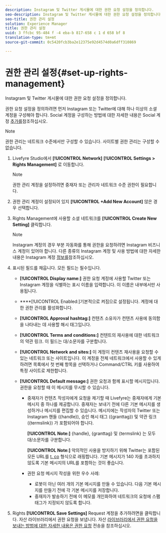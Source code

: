 ```yaml
---
description: Instagram 및 Twitter 게시물에 대한 권한 요청 설정을 정의합니다.
seo-description: Instagram 및 Twitter 게시물에 대한 권한 요청 설정을 정의합니다.
seo-title: 권한 관리 설정
solution: Experience Manager
title: 권한 관리 설정
uuid: 3 ffcbc 95-484 f -4 eba-b 817-658 c 1 d 658 bf 8
translation-type: tm+mt
source-git-commit: 0c5420fcb3ba2e12375e92d4574d0a6dff310869

---
```



# 권한 관리 설정{#set-up-rights-management}

Instagram 및 Twitter 게시물에 대한 권한 요청 설정을 정의합니다.

권한 요청 설정을 정의하려면 먼저 Instagram 또는 Twitter에 대해 하나 이상의 소셜 계정을 구성해야 합니다. Social 계정을 구성하는 방법에 대한 자세한 내용은 Social 계정 [추가를](../c-users-creating-accounts-with-studio-access/t-configure-social-accout-instagram/t-configure-social-accout-instagram.md#t_configure_social_accout_instagram)참조하십시오.

>[!NOTE]
>
>권한 관리는 네트워크 수준에서만 구성할 수 있습니다. 사이트별 권한 관리는 구성할 수 없습니다.

1. Livefyre Studio에서 **[!UICONTROL Network]** **[!UICONTROL Settings > Rights Management]** 로 이동합니다.

   >[!NOTE]
   >
   >권한 관리 계정을 설정하려면 중재자 또는 관리자 네트워크 수준 권한이 필요합니다.

1. 권한 관리 계정이 설정되어 있지 **[!UICONTROL +Add New Account]** 않은 경우 선택합니다.
1. Rights Management에 사용할 소셜 네트워크를 **[!UICONTROL Create New Setting]** 클릭합니다.

   >[!NOTE]
   >
   >Instagram 계정의 경우 부분 자동화를 통해 권한을 요청하려면 Instagram 비즈니스 계정이 있어야 합니다. 다른 종류의 Instagram 계정 및 사용 방법에 대한 자세한 내용은 Instagram 계정 [정보를](../c-users-creating-accounts-with-studio-access/t-configure-social-accout-instagram/c-about-instagram-accounts.md#c_about_instagram_accounts)참조하십시오.

1. 표시된 필드를 채웁니다. 모든 필드는 필수입니다.

   * **[!UICONTROL Display name:]** 권한 요청 계정에 사용할 Twitter 또는 Instagram 계정을 식별하는 표시 이름을 입력합니다. 이 이름은 내부에서만 사용됩니다.
   * ****[!UICONTROL Enabled:]기본적으로 켜짐으로 설정됩니다. 계정에 대한 권한 관리를 활성화합니다.
   * **[!UICONTROL Approval hashtag:]** 컨텐츠 소유자가 컨텐츠 사용에 동의함을 나타내는 데 사용할 해시 태그입니다.
   * **[!UICONTROL Terms and conditions:]** 컨텐트의 재사용에 대한 네트워크의 약관 링크. 이 필드는 대/소문자를 구분합니다.
   * **[!UICONTROL Network and sites:]** 이 계정이 컨텐츠 재사용을 요청할 수 있는 네트워크 또는 사이트입니다. 이 계정을 전체 네트워크에서 사용할 수 있게 하려면 목록에서 첫 번째 항목을 선택하거나 Command/CTRL 키를 사용하여 특정 사이트로 제한합니다.
   * **[!UICONTROL Default message:]** 권한 요청과 함께 표시할 메시지입니다. 권한을 요청할 때 이 메시지를 무시할 수 있습니다.

      * 중재자가 컨텐츠 작성자에게 요청을 제기할 때 Livefyre는 중재자에게 기본 메시지 중 하나를 제공합니다. 중재자는 보내기 전에 다른 기본 메시지를 생성하거나 메시지를 편집할 수 있습니다. 메시지에는 작성자의 Twitter 또는 Instagram 핸들 ({handle}), 승인 해시 태그 ({granttag}) 및 약관 링크 ({termslink}) 가 포함되어야 합니다.

         **[!UICONTROL Note:]** {handle}, {granttag} 및 {termslink} 는 모두 대/소문자를 구분합니다.

         **[!UICONTROL Note:]** 악의적인 사용을 방지하기 위해 Twitter는 포함된 모든 URL를 [t. co](https://t.co/) 형식으로 래핑합니다. 기본 메시지가 140 자를 초과하지 않도록 기본 메시지의 URL를 포함하는 것이 좋습니다.

      * 권한 요청 메시지 작성을 위한 우수 사례:

         * 로봇이 아닌 여러 개의 기본 메시지를 만들 수 있습니다. 다음 기본 메시지를 만들기 전에 각 기본 메시지를 저장합니다.
         * 중재자가 발송하기 전에 이 메모를 개인화하여 네트워크의 요청에 스팸 태그가 지정되지 않도록 합니다.

1. Rights **[!UICONTROL Save Settings]** Request 계정을 추가하려면을 클릭합니다.
자산 라이브러리에서 권한 요청을 보냅니다. 자산 [라이브러리에서 권한 요청을 보내는 방법에 대한 자세한 내용은 권한 요청](../c-how-requesting-rights-works/t-send-a-rights-request-to-own-a-digital-asset.md#t_send_a_rights_request_to_own_a_digital_asset) 전송을 참조하십시오.